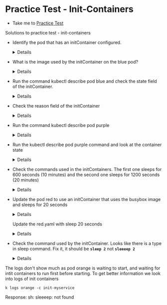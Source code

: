 # Practice Test - Init-Containers
  - Take me to [Practice Test](https://kodekloud.com/topic/practice-test-init-containers/)
  
Solutions to practice test - init-containers
- Identify the pod that has an initContainer configured.

  <details>
  ```
  $ kubectl get pods
  $ kubectl describe pods
  ```
  </details>
  
- What is the image used by the initContainer on the blue pod?
  
  <details>
  ```
  $ kubectl describe pods blue
  ```
  </details>
    
- Run the command kubectl describe pod blue and check the state field of the initContainer.

  <details>
  ```
  $ kubectl describe pod blue
  ```
  </details>
  
- Check the reason field of the initContainer
  
  <details>
  ```
  $ kubectl describe pod blue
  ```
  </details>
  
- Run the command kubectl describe pod purple
  
  <details>
  ```
  $ kubectl describe pod purple
  ```
  </details>
  
- Run the kubectl describe pod purple command and look at the container state
  
  <details>
  ```
  $ kubectl describe pod purple
  ```
  </details>
  
- Check the commands used in the initContainers. The first one sleeps for 600 seconds (10 minutes) and the second one sleeps for 1200 seconds (20 minutes)
  
  <details>
  ```
  $ kubectl describe pod purple
  ```
  </details>
  
- Update the pod red to use an initContainer that uses the busybox image and sleeps for 20 seconds
  
  <details>
  ```
  $ kubectl get pod red -o yaml > red.yaml
  $ kubectl delete pod red
  ```
  </details>
  
  Update the red.yaml with sleep 20 seconds
  
  <details>
  ```
  $ kubectl create -f red.yaml
  ```
  </details>
  
- Check the command used by the initContainer. Looks like there is a type in sleep command. Fix it, it should be **`sleep 2`** not **`sleeeep 2`**
  
  <details>
  ```
  $ kubectl describe pod orange
  $ kubectl get pod orange -o yaml > orange.yaml
  $ kubectl delete pod orange
  
  Update the orange.yaml with correct sleep command and recreate the pod
  $ kubectl create -f orange.yaml
  ```
  
  ```
  $ kubectl logs orange
  
  ```

 The logs don't show much as pod orange is waiting to start, and waiting for intit containers to run first before starting. 
 To get better information we look into logs of init containers

   ```
   k logs orange -c init-myservice

   ```
   Response:
   sh: sleeeep: not found

  
 </details>
